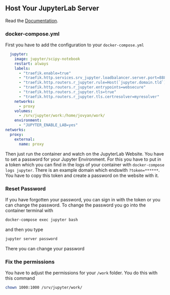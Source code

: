 ## Host Your JupyterLab Server
Read the [Documentation](https://github.com/jupyter/docker-stacks).

### docker-compose.yml
First you have to add the configuration to your `docker-compose.yml`
```yaml
  jupyter:
    image: jupyter/scipy-notebook
    restart: always
    labels:
      - "traefik.enable=true"
      - "traefik.http.services.srv_jupyter.loadbalancer.server.port=8888"
      - "traefik.http.routers.r_jupyter.rule=Host(`jupyter.domain.tld`)"
      - "traefik.http.routers.r_jupyter.entrypoints=websecure"
      - "traefik.http.routers.r_jupyter.tls=true"
      - "traefik.http.routers.r_jupyter.tls.certresolver=myresolver"
    networks:
      - proxy
    volumes:
      - /srv/jupyter/work:/home/jovyan/work/
    environment:
      - "JUPYTER_ENABLE_LAB=yes"
networks:
  proxy:
    external:
      name: proxy
```
Then just run the container and watch on the JupyterLab Website. You have to set a password
for your Jupyter Environment. For this you have to put in a token which you can find in the logs
of your container with `docker-compose logs jupyter`. There is an example domain which endswith
`?token=******`. You have to copy this token and create a password on the website with it.

### Reset Password
If you have forgotten your password, you can sign in with the token or you can change the 
password. To change the password you go into the container terminal with
```bash
docker-compose exec jupyter bash
```
and then you type
```bash
jupyter server password
```
There you can change your password

### Fix the permissions
You have to adjust the permissions for your `/work` folder. You do this with this command
```bash
chown 1000:1000 /srv/jupyter/work/
```